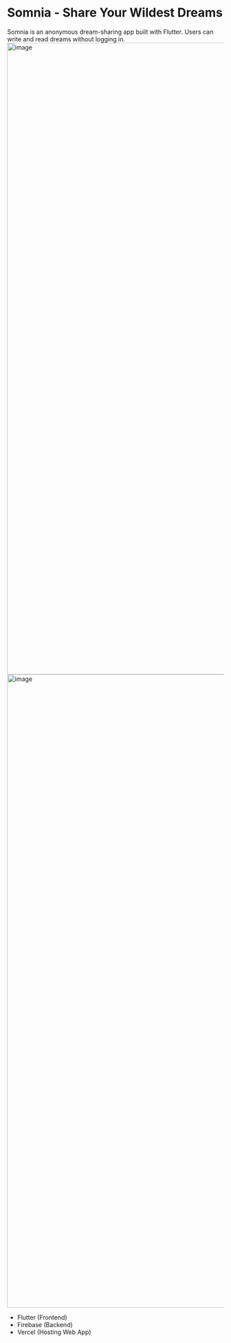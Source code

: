 # Somnia - Share Your Wildest Dreams

Somnia is an anonymous dream-sharing app built with Flutter. Users can write and read dreams without logging in. 
<img width="1465" alt="image" src="https://github.com/user-attachments/assets/7c13caef-3ba7-4d30-9a71-3232d0d0ded8" />
<img width="1469" alt="image" src="https://github.com/user-attachments/assets/2126cf2e-a5fd-4880-9967-0d2abd477d5a" />


- Flutter (Frontend)
- Firebase (Backend)
- Vercel (Hosting Web App)

